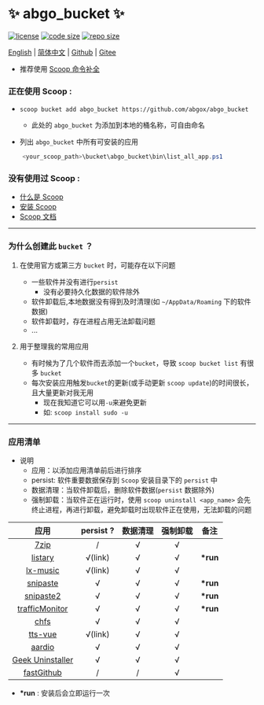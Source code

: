 # ✨ abgo_bucket ✨

[![license](https://img.shields.io/github/license/abgox/abgo_bucket)](https://github.com/abgox/abgo_bucket/blob/main/LICENSE)
[![code size](https://img.shields.io/github/languages/code-size/abgox/abgo_bucket.svg)](https://img.shields.io/github/languages/code-size/abgox/abgo_bucket.svg)
[![repo size](https://img.shields.io/github/repo-size/abgox/abgo_bucket.svg)](https://img.shields.io/github/repo-size/abgox/abgo_bucket.svg)

<p align="left">
<a href="README.md">English</a> |
<a href="README-CN.md">简体中文</a> |
<a href="https://github.com/abgox/abgo_bucket">Github</a> |
<a href="https://gitee.com/abgox/abgo_bucket">Gitee</a>
</p>

-   推荐使用 [Scoop 命令补全 ](https://github.com/abgox/PS-completions/tree/main#how-to-use-themeg-scoop-tab-completion "scoop-tab-completion")

### 正在使用 Scoop :

-   `scoop bucket add abgo_bucket https://github.com/abgox/abgo_bucket`

    -   此处的 `abgo_bucket` 为添加到本地的桶名称，可自由命名

-   列出 `abgo_bucket` 中所有可安装的应用

```powershell
    <your_scoop_path>\bucket\abgo_bucket\bin\list_all_app.ps1
```

### 没有使用过 Scoop :

-   [什么是 Scoop](https://github.com/ScoopInstaller/Scoop)
-   [安装 Scoop](https://github.com/ScoopInstaller/Install)
-   [Scoop 文档](https://github.com/ScoopInstaller/Scoop/wiki)

---

### 为什么创建此 `bucket` ？

1. 在使用官方或第三方 `bucket` 时，可能存在以下问题

    - 一些软件并没有进行`persist`
        - 没有必要持久化数据的软件除外
    - 软件卸载后,本地数据没有得到及时清理(如 `~/AppData/Roaming` 下的软件数据)
    - 软件卸载时，存在进程占用无法卸载问题
    - ...

2. 用于整理我的常用应用
    - 有时候为了几个软件而去添加一个`bucket`，导致 `scoop bucket list` 有很多 `bucket`
    - 每次安装应用触发`bucket`的更新(或手动更新 `scoop update`)的时间很长，且大量更新对我无用
        - 现在我知道它可以用`-u`来避免更新
        - 如: `scoop install sudo -u`

---

### 应用清单

-   说明
    -   应用：以添加应用清单前后进行排序
    -   persist: 软件重要数据保存到 `Scoop` 安装目录下的 `persist` 中
    -   数据清理：当软件卸载后，删除软件数据(`persist` 数据除外)
    -   强制卸载：当软件正在运行时，使用 `scoop uninstall <app_name>` 会先终止进程，再进行卸载，避免卸载时出现软件正在使用，无法卸载的问题

|                               应用                               | persist ? | 数据清理 | 强制卸载 | 备注      |
| :--------------------------------------------------------------: | :-------: | :------: | :------: | --------- |
|                  [7zip](https://www.7-zip.org)                   |     /     |    √     |    √     |           |
|                [listary](https://www.listary.com)                |  √(link)  |    √     |    √     | **\*run** |
|     [lx-music](https://github.com/lyswhut/lx-music-desktop)      |  √(link)  |    √     |    √     |           |
|               [snipaste](https://www.snipaste.com)               |     √     |    √     |    √     | **\*run** |
|              [snipaste2](https://www.snipaste.com)               |     √     |    √     |    √     | **\*run** |
| [trafficMonitor](https://github.com/zhongyang219/TrafficMonitor) |     √     |    √     |    √     | **\*run** |
|                  [chfs](http://iscute.cn/chfs)                   |     √     |    √     |    √     |           |
|           [tts-vue](https://github.com/LokerL/tts-vue)           |  √(link)  |    √     |    √     |           |
|                 [aardio](https://www.aardio.com)                 |     √     |    √     |    √     |           |
|         [Geek Uninstaller](https://geekuninstaller.com)          |     √     |    √     |    √     |           |
|      [fastGithub](https://github.com/dotnetcore/FastGithub)      |     /     |    /     |    √     |           |

-   **\*run** : 安装后会立即运行一次
